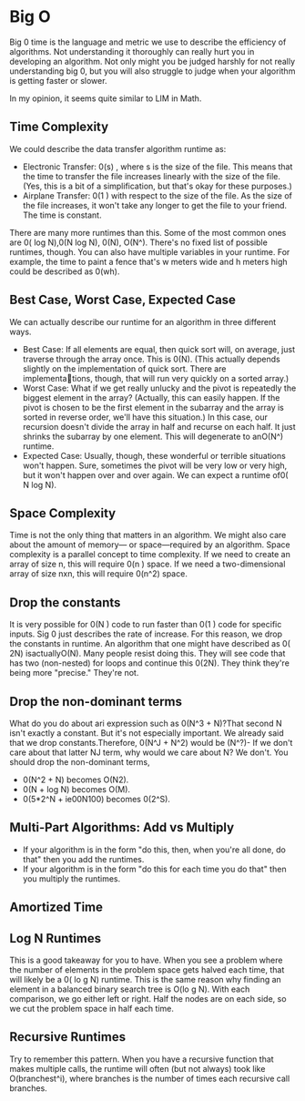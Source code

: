 # Big O
Big 0 time is the language and metric we use to describe the efficiency of algorithms. Not understanding 
it thoroughly can really hurt you in developing an algorithm. Not only might you be judged harshly for 
not really understanding big 0, but you will also struggle to judge when your algorithm is getting faster or 
slower. 

In my opinion, it seems quite similar to LIM in Math.
## Time Complexity
We could describe the data transfer algorithm runtime as:
- Electronic Transfer: 0(s) , where s is the size of the file. This means that the time to transfer the file 
increases linearly with the size of the file. (Yes, this is a bit of a simplification, but that's okay for these 
purposes.) 
- Airplane Transfer: 0(1 ) with respect to the size of the file. As the size of the file increases, it won't take 
any longer to get the file to your friend. The time is constant.

There are many more runtimes than this. Some of the most common ones are 0( log N),0(N log N), 
0(N), O(N^). There's no fixed list of possible runtimes, though. 
You can also have multiple variables in your runtime. For example, the time to paint a fence that's w meters 
wide and h meters high could be described as 0(wh).

## Best Case, Worst Case, Expected Case
We can actually describe our runtime for an algorithm in three different ways. 
- Best Case: If all elements are equal, then quick sort will, on average, just traverse through the array once. 
This is 0(N). (This actually depends slightly on the implementation of quick sort. There are implementa￾tions, though, that will run very quickly on a sorted array.) 
- Worst Case: What if we get really unlucky and the pivot is repeatedly the biggest element in the array? 
(Actually, this can easily happen. If the pivot is chosen to be the first element in the subarray and the 
array is sorted in reverse order, we'll have this situation.) In this case, our recursion doesn't divide the 
array in half and recurse on each half. It just shrinks the subarray by one element. This will degenerate 
to anO(N^) runtime. 
- Expected Case: Usually, though, these wonderful or terrible situations won't happen. Sure, sometimes 
the pivot will be very low or very high, but it won't happen over and over again. We can expect a runtime 
of0( N log N).
## Space Complexity
Time is not the only thing that matters in an algorithm. We might also care about the amount of memory— 
or space—required by an algorithm. 
Space complexity is a parallel concept to time complexity. If we need to create an array of size n, this will 
require 0(n ) space. If we need a two-dimensional array of size nxn, this will require 0(n^2) space.
## Drop the constants
It is very possible for 0(N ) code to run faster than 0(1 ) code for specific inputs. Sig 0 just describes the 
rate of increase. 
For this reason, we drop the constants in runtime. An algorithm that one might have described as 0( 2N) 
isactuallyO(N). 
Many people resist doing this. They will see code that has two (non-nested) for loops and continue this 
0(2N). They think they're being more "precise." They're not.
## Drop the non-dominant terms
What do you do about ari expression such as 0(N^3 + N)?That second N isn't exactly a constant. But it's not especially important. 
We already said that we drop constants.Therefore, 0(N^J + N^2) would be (N^?)- If we don't care about that 
latter NJ term, why would we care about N? We don't. 
You should drop the non-dominant terms, 
- 0(N^2 + N) becomes O(N2). 
- 0(N + log N) becomes O(M). 
- 0(5*2^N + ie00N100) becomes 0(2^S). 
## Multi-Part Algorithms: Add vs Multiply
- If your algorithm is in the form "do this, then, when you're all done, do that" then you add the runtimes. 
- If your algorithm is in the form "do this for each time you do that" then you multiply the runtimes. 
## Amortized Time

## Log N Runtimes
This is a good takeaway for you to have. When you see a problem where the number of elements in the 
problem space gets halved each time, that will likely be a 0( lo g N) runtime. 
This is the same reason why finding an element in a balanced binary search tree is O(lo g N). With each 
comparison, we go either left or right. Half the nodes are on each side, so we cut the problem space in half 
each time.
## Recursive Runtimes
Try to remember this pattern. When you have a recursive function that makes multiple calls, the runtime will 
often (but not always) took like O(branchest^i), where branches is the number of times each recursive 
call branches.

